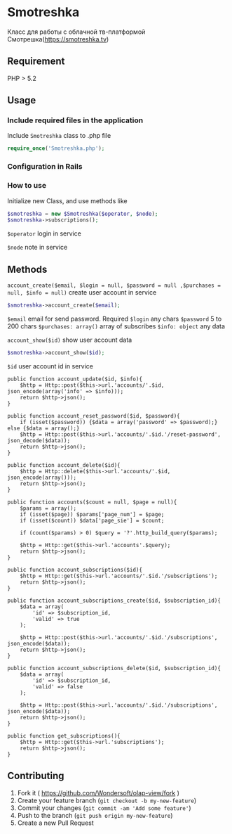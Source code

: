 # Smotreshka
Класс для работы с облачной тв-платформой Смотрешка(https://smotreshka.tv)

## Requirement
PHP > 5.2

## Usage
### Include required files in the application

Include `Smotreshka` class to .php file

```php
require_once('Smotreshka.php');
```

### Configuration in Rails

### How to use
Initialize new Class, and use methods like

```php
$smotreshka = new $Smotreshka($operator, $node);
$smotreshka->subscriptions();
```

`$operator` login in service

`$node` note in service

## Methods
`account_create($email, $login = null, $password = null ,$purchases = null, $info = null)` create user account in service

```php
$smotreshka->account_create($email);
```
`$email` email for send password. Required
`$login` any chars
`$password` 5 to 200 chars
`$purchases: array()` array of subscribes
`$info: object` any data


`account_show($id)` show user account data
```php
$smotreshka->account_show($id);
```
`$id` user account id in service

    public function account_update($id, $info){
        $http = Http::post($this->url.'accounts/'.$id, json_encode(array('info' => $info)));
        return $http->json();
    }

    public function account_reset_password($id, $password){
        if (isset($password)) {$data = array('password' => $password);} else {$data = array();}
        $http = Http::post($this->url.'accounts/'.$id.'/reset-password', json_decode($data));
        return $http->json();
    }

    public function account_delete($id){
        $http = Http::delete($this->url.'accounts/'.$id, json_encode(array()));
        return $http->json();
    }

    public function accounts($count = null, $page = null){
        $params = array();
        if (isset($page)) $params['page_num'] = $page;
        if (isset($count)) $data['page_sie'] = $count;

        if (count($params) > 0) $query = '?'.http_build_query($params);

        $http = Http::get($this->url.'accounts'.$query);
        return $http->json();
    }

    public function account_subscriptions($id){
        $http = Http::get($this->url.'accounts/'.$id.'/subscriptions');
        return $http->json();
    }

    public function account_subscriptions_create($id, $subscription_id){
        $data = array(
            'id' => $subscription_id,
            'valid' => true
        );

        $http = Http::post($this->url.'accounts/'.$id.'/subscriptions', json_encode($data));
        return $http->json();
    }

    public function account_subscriptions_delete($id, $subscription_id){
        $data = array(
            'id' => $subscription_id,
            'valid' => false
        );

        $http = Http::post($this->url.'accounts/'.$id.'/subscriptions', json_encode($data));
        return $http->json();
    }

    public function get_subscriptions(){
        $http = Http::get($this->url.'subscriptions');
        return $http->json();
    }






## Contributing

1. Fork it ( https://github.com/Wondersoft/olap-view/fork )
2. Create your feature branch (`git checkout -b my-new-feature`)
3. Commit your changes (`git commit -am 'Add some feature'`)
4. Push to the branch (`git push origin my-new-feature`)
5. Create a new Pull Request